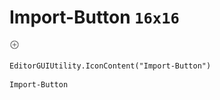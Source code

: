 # Import-Button `16x16`
<img src="/img/Import-Button.png" width=16 height=16>

``` CSharp
EditorGUIUtility.IconContent("Import-Button")
```
```
Import-Button
```
